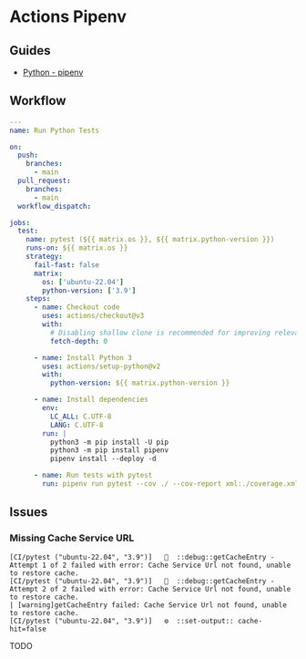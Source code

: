 # Actions Pipenv

## Guides

- [Python - pipenv](https://github.com/actions/cache/blob/main/examples.md#python---pipenv)

## Workflow

```yml
---
name: Run Python Tests

on:
  push:
    branches:
      - main
  pull_request:
    branches:
      - main
  workflow_dispatch:

jobs:
  test:
    name: pytest (${{ matrix.os }}, ${{ matrix.python-version }})
    runs-on: ${{ matrix.os }}
    strategy:
      fail-fast: false
      matrix:
        os: ['ubuntu-22.04']
        python-version: ['3.9']
    steps:
      - name: Checkout code
        uses: actions/checkout@v3
        with:
          # Disabling shallow clone is recommended for improving relevancy of reporting
          fetch-depth: 0

      - name: Install Python 3
        uses: actions/setup-python@v2
        with:
          python-version: ${{ matrix.python-version }}

      - name: Install dependencies
        env:
          LC_ALL: C.UTF-8
          LANG: C.UTF-8
        run: |
          python3 -m pip install -U pip
          python3 -m pip install pipenv
          pipenv install --deploy -d

      - name: Run tests with pytest
        run: pipenv run pytest --cov ./ --cov-report xml:./coverage.xml
```

## Issues

### Missing Cache Service URL

```log
[CI/pytest ("ubuntu-22.04", "3.9")]   💬  ::debug::getCacheEntry - Attempt 1 of 2 failed with error: Cache Service Url not found, unable to restore cache.
[CI/pytest ("ubuntu-22.04", "3.9")]   💬  ::debug::getCacheEntry - Attempt 2 of 2 failed with error: Cache Service Url not found, unable to restore cache.
| [warning]getCacheEntry failed: Cache Service Url not found, unable to restore cache.
[CI/pytest ("ubuntu-22.04", "3.9")]   ⚙  ::set-output:: cache-hit=false
```

TODO

<!-- jobs:
  build:
    runs-on: ubuntu-22.04
    steps:
    - name: Cache pipenv
      id: cache-pipenv
      uses: actions/cache@v2
      with:
        path: ~/.local/share/virtualenvs
        key: ${{ runner.os }}-python-${{ steps.setup-python.outputs.python-version }}-pipenv-${{ hashFiles('Pipfile.lock') }}

    - name: Install dependencies
      if: steps.cache-pipenv.outputs.cache-hit != 'true'
      env:
        LC_ALL: C.UTF-8
        LANG: C.UTF-8
      run: pipenv install --deploy -d -->
